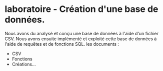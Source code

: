 # laboratoire - Création d'une base de données.

Nous avons du analysé et conçu une base de données à l'aide d'un fichier CSV. Nous avons ensuite implémenté et exploité cette base de données à l'aide de requêtes et de fonctions SQL.
les documents : 
- CSV
- Fonctions
- Créations...
